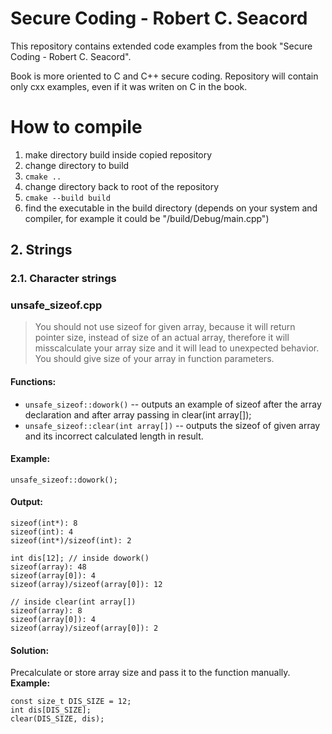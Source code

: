 # Secure Coding - Robert C. Seacord
This repository contains extended code examples from the book "Secure Coding - Robert C. Seacord".

Book is more oriented to C and C++ secure coding. Repository will contain only cxx examples, even if it was writen on C in the book.

# How to compile
1. make directory build inside copied repository
2. change directory to build
3. ```cmake ..```
4. change directory back to root of the repository
5. ```cmake --build build```
6. find the executable in the build directory (depends on your system and compiler, for example it could be "/build/Debug/main.cpp")

## 2. Strings
### 2.1. Character strings
### unsafe_sizeof.cpp
> You should not use sizeof for given array, because it will return pointer size, instead of size of an actual array, therefore it will misscalculate your array size and it will lead to unexpected behavior. You should give size of your array in function parameters.
#### Functions:
- ```unsafe_sizeof::dowork()``` -- outputs an example of sizeof after the array declaration and after array passing in clear(int array[]);
- ```unsafe_sizeof::clear(int array[])``` -- outputs the sizeof of given array and its incorrect calculated length in result. 
#### Example:
```unsafe_sizeof::dowork();```
#### Output:
```
sizeof(int*): 8
sizeof(int): 4
sizeof(int*)/sizeof(int): 2

int dis[12]; // inside dowork()
sizeof(array): 48
sizeof(array[0]): 4
sizeof(array)/sizeof(array[0]): 12

// inside clear(int array[])
sizeof(array): 8
sizeof(array[0]): 4
sizeof(array)/sizeof(array[0]): 2
```
#### Solution:
Precalculate or store array size and pass it to the function manually.
**Example:**
```
const size_t DIS_SIZE = 12;
int dis[DIS_SIZE];
clear(DIS_SIZE, dis);
```
